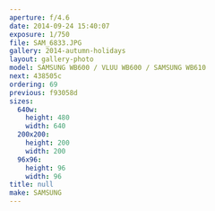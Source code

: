 ```yaml
---
aperture: f/4.6
date: 2014-09-24 15:40:07
exposure: 1/750
file: SAM_6833.JPG
gallery: 2014-autumn-holidays
layout: gallery-photo
model: SAMSUNG WB600 / VLUU WB600 / SAMSUNG WB610
next: 438505c
ordering: 69
previous: f93058d
sizes:
  640w:
    height: 480
    width: 640
  200x200:
    height: 200
    width: 200
  96x96:
    height: 96
    width: 96
title: null
make: SAMSUNG
---
```

